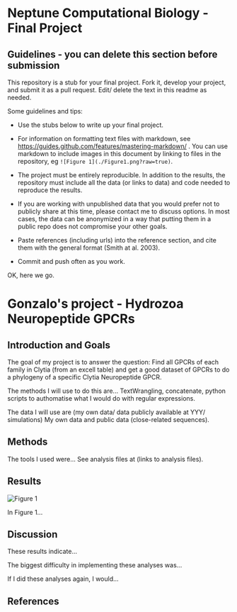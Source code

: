# Neptune Computational Biology - Final Project

## Guidelines - you can delete this section before submission

This repository is a stub for your final project. Fork it, develop your project, and submit it as a pull request. Edit/ delete the text in this readme as needed.

Some guidelines and tips:

- Use the stubs below to write up your final project.

- For information on formatting text files with markdown, see https://guides.github.com/features/mastering-markdown/ . You can use markdown to include images in this document by linking to files in the repository, eg `![Figure 1](./Figure1.png?raw=true)`.

- The project must be entirely reproducible. In addition to the results, the repository must include all the data (or links to data) and code needed to reproduce the results.

- If you are working with unpublished data that you would prefer not to publicly share at this time, please contact me to discuss options. In most cases, the data can be anonymized in a way that putting them in a public repo does not compromise your other goals.

- Paste references (including urls) into the reference section, and cite them with the general format (Smith at al. 2003).

- Commit and push often as you work.

OK, here we go.

# Gonzalo's project - Hydrozoa Neuropeptide GPCRs

## Introduction and Goals

The goal of my project is to answer the question:
Find all GPCRs of each family in Clytia (from an excell table) and get a good dataset of GPCRs to do a phylogeny of a specific
Clytia Neuropeptide GPCR. 

The methods I will use to do this are...
TextWrangling, concatenate, python scripts to authomatise what I would do with regular expressions.

The data I will use are (my own data/ data publicly available at YYY/ simulations)
My own data and public data (close-related sequences).

## Methods

The tools I used were... See analysis files at (links to analysis files).

## Results

![Figure 1](./Figure1.png?raw=true)

In Figure 1...

## Discussion

These results indicate...

The biggest difficulty in implementing these analyses was...

If I did these analyses again, I would...

## References


